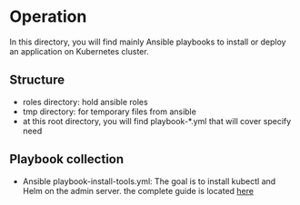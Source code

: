 # Operation

In this directory, you will find mainly Ansible playbooks to install or deploy an application on Kubernetes cluster.

## Structure

* roles directory: hold ansible roles
* tmp directory: for temporary files from ansible
* at this root directory, you will find playbook-*.yml that will cover specify need

## Playbook collection

* Ansible playbook-install-tools.yml: The goal is to install kubectl and Helm on the admin server. the complete guide is located [here](../docs/PrepareBastionTool.md)
